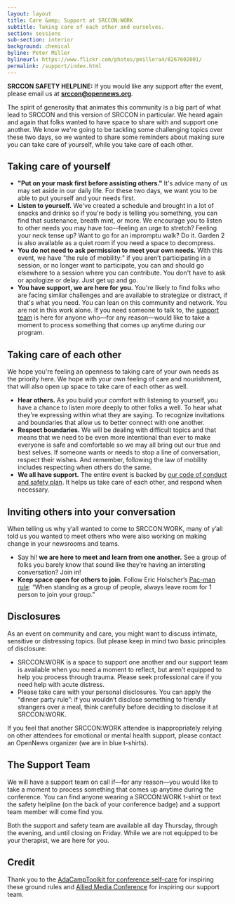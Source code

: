 ```yaml
---
layout: layout
title: Care &amp; Support at SRCCON:WORK
subtitle: Taking care of each other and ourselves.
section: sessions
sub-section: interior
background: chemical
byline: Peter Miller
bylineurl: https://www.flickr.com/photos/pmillera4/8267602001/
permalink: /support/index.html
---
```


<p class="safety"><b>SRCCON SAFETY HELPLINE:</b> If you would like any support after the event, please email us at <b><a href="mailto:srccon@opennews.org">srccon@opennews.org</a></b>.</p>

The spirit of generosity that animates this community is a big part of what lead to SRCCON and this version of SRCCON in particular. We heard again and again that folks wanted to have space to share with and support one another. We know we're going to be tackling some challenging topics over these two days, so we wanted to share some reminders about making sure you can take care of yourself, while you take care of each other.

## Taking care of yourself
* **"Put on your mask first before assisting others."** It's advice many of us may set aside in our daily life. For these two days, we want you to be able to put yourself and your needs first.
* **Listen to yourself.** We've created a schedule and brought in a lot of snacks and drinks so if you're body is telling you something, you can find that sustenance, breath mint, or more. We encourage you to listen to other needs you may have too--feeling an urge to stretch? Feeling your neck tense up? Want to go for an impromptu walk? Do it. Garden 2 is also available as a quiet room if you need a space to decompress.
* **You do not need to ask permission to meet your own needs.** With this event, we have "the rule of mobility:" if you aren’t participating in a session, or no longer want to participate, you can and should go elsewhere to a session where you can contribute. You don't have to ask or apologize or delay. Just get up and go.
* **You have support, we are here for you.** You're likely to find folks who are facing similar challenges and are available to strategize or distract, if that's what you need. You can lean on this community and network. You are not in this work alone. If you need someone to talk to, the [support team](#team) is here for anyone who—for any reason—would like to take a moment to process something that comes up anytime during our program.

## Taking care of each other
We hope you're feeling an openness to taking care of your own needs as the priority here. We hope with your own feeling of care and nourishment, that will also open up space to take care of each other as well.

* **Hear others.** As you build your comfort with listening to yourself, you have a chance to listen more deeply to other folks a well. To hear what they're expressing within what they are saying. To recognize invitations and boundaries that allow us to better connect with one another.
* **Respect boundaries.** We will be dealing with difficult topics and that means that we need to be even more intentional than ever to make everyone is safe and comfortable so we may all bring out our true and best selves. If someone wants or needs to stop a line of conversation, respect their wishes. And remember, following the law of mobility includes respecting when others do the same.
* **We all have support.** The entire event is backed by [our code of conduct and safety plan](/conduct). It helps us take care of each other, and respond when necessary.

## Inviting others into your conversation

When telling us why y’all wanted to come to SRCCON:WORK, many of y’all told us you wanted to meet others who were also working on making change in your newsrooms and teams. 

* Say hi! **we are here to meet and learn from one another.** See a group of folks you barely know that sound like they’re having an intersting conversation? Join in!
* **Keep space open for others to join.** Follow Eric Holscher’s [Pac-man rule](http://ericholscher.com/blog/2017/aug/2/pacman-rule-conferences/): “When standing as a group of people, always leave room for 1 person to join your group.” 

## Disclosures

As an event on community and care, you might want to discuss intimate, sensitive or distressing topics. But please keep in mind two basic principles of disclosure:
    
* SRCCON:WORK is a space to support one another and our support team is available when you need a moment to reflect, but aren’t equipped to help you process through trauma. Please seek professional care if you need help with acute distress.
* Please take care with your personal disclosures. You can apply the “dinner party rule”: if you wouldn’t disclose something to friendly strangers over a meal, think carefully before deciding to disclose it at SRCCON:WORK.

If you feel that another SRCCON:WORK attendee is inappropriately relying on other attendees for emotional or mental health support, please contact an OpenNews organizer (we are in blue t-shirts).


<span id="team"></span>
## The Support Team

We will have a support team on call if—for any reason—you would like to take a moment to process something that comes up anytime during the conference. You can find anyone wearing a SRCCON:WORK t-shirt or text the safety helpline (on the back of your conference badge) and a support team member will come find you.

Both the support and safety team are available all day Thursday, through the evening, and until closing on Friday. While we are not equipped to be your therapist, we are here for you.

## Credit
Thank you to the [AdaCampToolkit for conference self-care](https://adacamp.org/adacamp-toolkit/self-care/) for inspiring these ground rules and [Allied Media Conference](https://www.alliedmedia.org/amc) for inspiring our support team.
